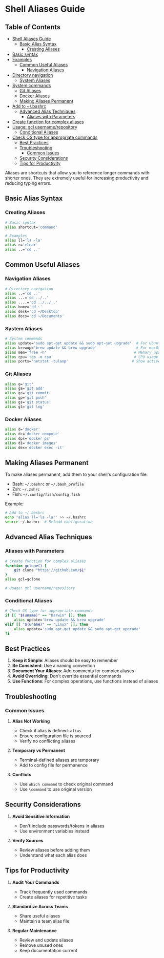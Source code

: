 # Shell Aliases Guide

## Table of Contents
- [Shell Aliases Guide](#shell-aliases-guide)
  - [Basic Alias Syntax](#basic-alias-syntax)
    - [Creating Aliases](#creating-aliases)
- [Basic syntax](#basic-syntax)
- [Examples](#examples)
  - [Common Useful Aliases](#common-useful-aliases)
    - [Navigation Aliases](#navigation-aliases)
- [Directory navigation](#directory-navigation)
    - [System Aliases](#system-aliases)
- [System commands](#system-commands)
    - [Git Aliases](#git-aliases)
    - [Docker Aliases](#docker-aliases)
  - [Making Aliases Permanent](#making-aliases-permanent)
- [Add to ~/.bashrc](#add-to-~/bashrc)
  - [Advanced Alias Techniques](#advanced-alias-techniques)
    - [Aliases with Parameters](#aliases-with-parameters)
- [Create function for complex aliases](#create-function-for-complex-aliases)
- [Usage: gcl username/repository](#usage:-gcl-username/repository)
    - [Conditional Aliases](#conditional-aliases)
- [Check OS type for appropriate commands](#check-os-type-for-appropriate-commands)
  - [Best Practices](#best-practices)
  - [Troubleshooting](#troubleshooting)
    - [Common Issues](#common-issues)
  - [Security Considerations](#security-considerations)
  - [Tips for Productivity](#tips-for-productivity)



Aliases are shortcuts that allow you to reference longer commands with shorter ones. They are extremely useful for increasing productivity and reducing typing errors.

## Basic Alias Syntax

### Creating Aliases

```bash
# Basic syntax
alias shortcut='command'

# Examples
alias ll='ls -la'
alias c='clear'
alias ..='cd ..'
```

## Common Useful Aliases

### Navigation Aliases
```bash
# Directory navigation
alias ..='cd ..'
alias ...='cd ../..'
alias ....='cd ../../..'
alias home='cd ~'
alias desk='cd ~/Desktop'
alias docs='cd ~/Documents'
```

### System Aliases
```bash
# System commands
alias update='sudo apt-get update && sudo apt-get upgrade'  # For Ubuntu/Debian
alias brewup='brew update && brew upgrade'                  # For macOS
alias mem='free -h'                                        # Memory usage
alias cpu='top -o cpu'                                     # CPU usage
alias ports='netstat -tulanp'                             # Show active ports
```

### Git Aliases
```bash
alias g='git'
alias ga='git add'
alias gc='git commit'
alias gp='git push'
alias gs='git status'
alias gl='git log'
```

### Docker Aliases
```bash
alias d='docker'
alias dc='docker-compose'
alias dps='docker ps'
alias di='docker images'
alias dex='docker exec -it'
```

## Making Aliases Permanent

To make aliases permanent, add them to your shell's configuration file:

- Bash: `~/.bashrc` or `~/.bash_profile`
- Zsh: `~/.zshrc`
- Fish: `~/.config/fish/config.fish`

Example:
```bash
# Add to ~/.bashrc
echo "alias ll='ls -la'" >> ~/.bashrc
source ~/.bashrc  # Reload configuration
```

## Advanced Alias Techniques

### Aliases with Parameters
```bash
# Create function for complex aliases
function gclone() {
    git clone "https://github.com/$1"
}
alias gcl=gclone

# Usage: gcl username/repository
```

### Conditional Aliases
```bash
# Check OS type for appropriate commands
if [[ "$(uname)" == "Darwin" ]]; then
    alias update='brew update && brew upgrade'
elif [[ "$(uname)" == "Linux" ]]; then
    alias update='sudo apt-get update && sudo apt-get upgrade'
fi
```

## Best Practices

1. **Keep it Simple**: Aliases should be easy to remember
2. **Be Consistent**: Use a naming convention
3. **Document Your Aliases**: Add comments for complex aliases
4. **Avoid Overriding**: Don't override essential commands
5. **Use Functions**: For complex operations, use functions instead of aliases

## Troubleshooting

### Common Issues

1. **Alias Not Working**
   - Check if alias is defined: `alias`
   - Ensure configuration file is sourced
   - Verify no conflicting aliases

2. **Temporary vs Permanent**
   - Terminal-defined aliases are temporary
   - Add to config file for permanence

3. **Conflicts**
   - Use `which command` to check original command
   - Use `\command` to use original version

## Security Considerations

1. **Avoid Sensitive Information**
   - Don't include passwords/tokens in aliases
   - Use environment variables instead

2. **Verify Sources**
   - Review aliases before adding them
   - Understand what each alias does

## Tips for Productivity

1. **Audit Your Commands**
   - Track frequently used commands
   - Create aliases for repetitive tasks

2. **Standardize Across Teams**
   - Share useful aliases
   - Maintain a team alias file

3. **Regular Maintenance**
   - Review and update aliases
   - Remove unused ones
   - Keep documentation current
